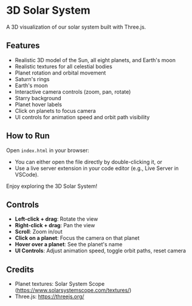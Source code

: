 # 3D Solar System

A 3D visualization of our solar system built with Three.js.

## Features

- Realistic 3D model of the Sun, all eight planets, and Earth's moon
- Realistic textures for all celestial bodies
- Planet rotation and orbital movement
- Saturn's rings
- Earth's moon
- Interactive camera controls (zoom, pan, rotate)
- Starry background
- Planet hover labels
- Click on planets to focus camera
- UI controls for animation speed and orbit path visibility

## How to Run

 Open `index.html` in your browser:

- You can either open the file directly by double-clicking it, or
- Use a live server extension in your code editor (e.g., Live Server in VSCode).

Enjoy exploring the 3D Solar System!

## Controls

- **Left-click + drag**: Rotate the view
- **Right-click + drag**: Pan the view
- **Scroll**: Zoom in/out
- **Click on a planet**: Focus the camera on that planet
- **Hover over a planet**: See the planet's name
- **UI Controls**: Adjust animation speed, toggle orbit paths, reset camera

## Credits

- Planet textures: Solar System Scope (<https://www.solarsystemscope.com/textures/>)
- Three.js: <https://threejs.org/>
